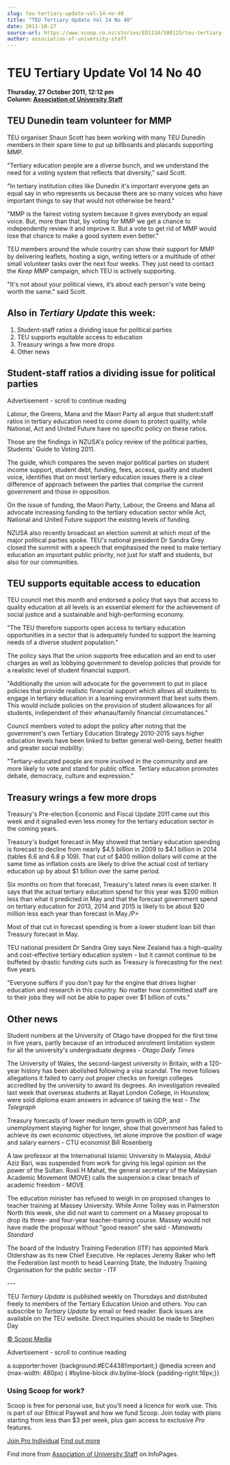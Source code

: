 ```yaml
---
slug: teu-tertiary-update-vol-14-no-40
title: "TEU Tertiary Update Vol 14 No 40"
date: 2011-10-27
source-url: https://www.scoop.co.nz/stories/ED1110/S00125/teu-tertiary-update-vol-14-no-40.htm
author: association-of-university-staff
---
```

TEU Tertiary Update Vol 14 No 40
================================

**Thursday, 27 October 2011, 12:12 pm**  
**Column: [Association of University Staff](https://info.scoop.co.nz/Association_of_University_Staff)**

TEU Dunedin team volunteer for MMP
----------------------------------

TEU organiser Shaun Scott has been working with many TEU Dunedin members in their spare time to put up billboards and placards supporting MMP.

"Tertiary education people are a diverse bunch, and we understand the need for a voting system that reflects that diversity," said Scott.

"In tertiary institution cities like Dunedin it's important everyone gets an equal say in who represents us because there are so many voices who have important things to say that would not otherwise be heard."

"MMP is the fairest voting system because it gives everybody an equal voice. But, more than that, by voting for MMP we get a chance to independently review it and improve it. But a vote to get rid of MMP would lose that chance to make a good system even better."

TEU members around the whole country can show their support for MMP by delivering leaflets, hosting a sign, writing letters or a multitude of other small volunteer tasks over the next four weeks. They just need to contact the _Keep MMP_ campaign, which TEU is actively supporting.

"It's not about your political views, it’s about each person's vote being worth the same." said Scott.

Also in _Tertiary Update_ this week:
------------------------------------

1.  Student-staff ratios a dividing issue for political parties
2.  TEU supports equitable access to education
3.  Treasury wrings a few more drops
4.  Other news

Student-staff ratios a dividing issue for political parties
-----------------------------------------------------------

Advertisement - scroll to continue reading





Labour, the Greens, Mana and the Maori Party all argue that student:staff ratios in tertiary education need to come down to protect quality, while National, Act and United Future have no specific policy on these ratios.

Those are the findings in NZUSA's policy review of the political parties, Students' Guide to Voting 2011.

The guide, which compares the seven major political parties on student income support, student debt, funding, fees, access, quality and student voice, identifies that on most tertiary education issues there is a clear difference of approach between the parties that comprise the current government and those in opposition.

On the issue of funding, the Maori Party, Labour, the Greens and Mana all advocate increasing funding to the tertiary education sector while Act, National and United Future support the existing levels of funding.

NZUSA also recently broadcast an election summit at which most of the major political parties spoke. TEU's national president Dr Sandra Grey closed the summit with a speech that emphasised the need to make tertiary education an important public priority, not just for staff and students, but also for our communities.

TEU supports equitable access to education
------------------------------------------

TEU council met this month and endorsed a policy that says that access to quality education at all levels is an essential element for the achievement of social justice and a sustainable and high-performing economy.  

"The TEU therefore supports open access to tertiary education opportunities in a sector that is adequately funded to support the learning needs of a diverse student population."

The policy says that the union supports free education and an end to user charges as well as lobbying government to develop policies that provide for a realistic level of student financial support.

"Additionally the union will advocate for the government to put in place policies that provide realistic financial support which allows all students to engage in tertiary education in a learning environment that best suits them. This would include policies on the provision of student allowances for all students, independent of their whanau/family financial circumstances."

Council members voted to adopt the policy after noting that the government's own Tertiary Education Strategy 2010-2015 says higher education levels have been linked to better general well-being, better health and greater social mobility:

"Tertiary-educated people are more involved in the community and are more likely to vote and stand for public office. Tertiary education promotes debate, democracy, culture and expression."

Treasury wrings a few more drops
--------------------------------

Treasury's Pre-election Economic and Fiscal Update 2011 came out this week and it signalled even less money for the tertiary education sector in the coming years.  

Treasury's budget forecast in May showed that tertiary education spending is forecast to decline from nearly $4.5 billion in 2009 to $4.1 billion in 2014 (tables 6.6 and 6.8 p 109). That cut of $400 million dollars will come at the same time as inflation costs are likely to drive the actual cost of tertiary education up by about $1 billion over the same period.

Six months on from that forecast, Treasury's latest news is even starker. It says that the actual tertiary education spend for this year was $200 million less than what it predicted in May and that the forecast government spend on tertiary education for 2013, 2014 and 2015 is likely to be about $20 million less each year than forecast in May./P>

Most of that cut in forecast spending is from a lower student loan bill than Treasury forecast in May.

TEU national president Dr Sandra Grey says New Zealand has a high-quality and cost-effective tertiary education system - but it cannot continue to be buffeted by drastic funding cuts such as Treasury is forecasting for the next five years.  

"Everyone suffers if you don't pay for the engine that drives higher education and research in this country. No matter how committed staff are to their jobs they will not be able to paper over $1 billion of cuts."

Other news
----------

Student numbers at the University of Otago have dropped for the first time in five years, partly because of an introduced enrolment limitation system for all the university's undergraduate degrees - _Otago Daily Times_

The University of Wales, the second-largest university in Britain, with a 120-year history has been abolished following a visa scandal. The move follows allegations it failed to carry out proper checks on foreign colleges accredited by the university to award its degrees. An investigation revealed last week that overseas students at Rayat London College, in Hounslow, were sold diploma exam answers in advance of taking the test - _The Telegraph_

Treasury forecasts of lower medium term growth in GDP, and unemployment staying higher for longer, show that government has failed to achieve its own economic objectives, let alone improve the position of wage and salary earners - CTU economist Bill Rosenberg

A law professor at the International Islamic University in Malaysia, Abdul Aziz Bari, was suspended from work for giving his legal opinion on the power of the Sultan. Rosli H Mahat, the general secretary of the Malaysian Academic Movement (MOVE) calls the suspension a clear breach of academic freedom - MOVE 

The education minister has refused to weigh in on proposed changes to teacher training at Massey University. While Anne Tolley was in Palmerston North this week, she did not want to comment on a Massey proposal to drop its three- and four-year teacher-training course. Massey would not have made the proposal without "good reason" she said - _Manawatu Standard_

The board of the Industry Training Federation (ITF) has appointed Mark Oldershaw as its new Chief Executive. He replaces Jeremy Baker who left the Federation last month to head Learning State, the Industry Training Organisation for the public sector - ITF

\---

TEU _Tertiary Update_ is published weekly on Thursdays and distributed freely to members of the Tertiary Education Union and others. You can subscribe to _Tertiary Update_ by email or feed reader. Back issues are available on the TEU website. Direct inquiries should be made to Stephen Day

[© Scoop Media](http://www.scoop.co.nz/about/terms.html)  

Advertisement - scroll to continue reading



a.supporter:hover {background:#EC4438!important;} @media screen and (max-width: 480px) { #byline-block div.byline-block {padding-right:16px;}}

### Using Scoop for work?

Scoop is free for personal use, but you’ll need a licence for work use. This is part of our Ethical Paywall and how we fund Scoop. Join today with plans starting from less than $3 per week, plus gain access to exclusive _Pro_ features.  
  
[Join Pro Individual](https://pro.scoop.co.nz/Individual/?from=ProIn24) [Find out more](https://pro.scoop.co.nz/using-scoop-for-work/?from=ProIn24)

Find more from [Association of University Staff](https://info.scoop.co.nz/Association_of_University_Staff) on InfoPages.
